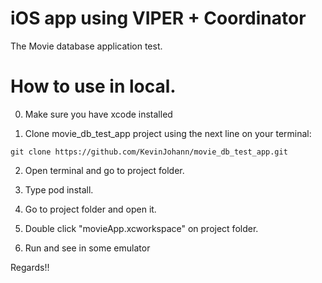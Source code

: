 # iOS app using VIPER + Coordinator

The Movie database application test.

# How to use in local.

0. Make sure you have xcode installed

1. Clone movie_db_test_app project using the next line on your terminal:

```
git clone https://github.com/KevinJohann/movie_db_test_app.git
```

2. Open terminal and go to project folder.

3. Type pod install.

4. Go to project folder and open it.

5. Double click "movieApp.xcworkspace" on project folder.

6. Run and see in some emulator


Regards!!
